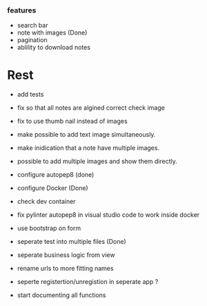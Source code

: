 
### features

- search bar
- note with images (Done)
- pagination
- ablility to download notes

# Rest

- add tests
- fix so that all notes are algined correct check image
- fix to use thumb nail instead of images
- make possible to add text image simultaneously.
- make inidication that a note have multiple images.

- possible to add multiple images and show them directly.

- configure autopep8 (done)

- configure Docker (Done)
- check dev container
- fix pylinter autopep8 in visual studio code to work inside docker

- use bootstrap on form

- seperate test into multiple files (Done)

- seperate business logic from view
- rename urls to more fitting names
- seperte registertion/unregistion in seperate app ?
- start documenting all functions

